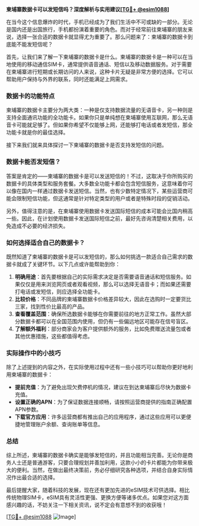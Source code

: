 **柬埔寨数据卡可以发短信吗？深度解析与实用建议[[TG💪+ @esim1088](https://t.me/s/esim1088)]**

在当今这个信息爆炸的时代，手机已经成为了我们生活中不可或缺的一部分。无论是国内还是出国旅行，手机都扮演着重要的角色。而对于经常前往柬埔寨的朋友来说，选择一张合适的数据卡就显得尤为重要了。那么问题来了：柬埔寨的数据卡到底能不能发短信呢？

首先，让我们来了解一下柬埔寨的数据卡是什么。柬埔寨的数据卡是一种可以在当地使用的移动通信SIM卡，通常提供语音通话、短信以及移动数据服务。对于需要在柬埔寨进行短期或长期访问的人来说，这种卡片无疑是非常方便的选择。它可以帮助用户保持与外界的联系，同时还能满足上网需求。

### 数据卡的功能特点

柬埔寨的数据卡主要分为两大类：一种是仅支持数据流量的无语音卡，另一种则是支持全面通讯功能的全功能卡。如果你只是单纯想在柬埔寨使用互联网，那么无语音卡可能就足够了。但如果你希望不仅能够上网，还能够打电话或者发短信，那全功能卡就是你的最佳选择。

接下来我们就来具体探讨一下柬埔寨的数据卡是否支持发短信的问题。

### 数据卡能否发短信？

答案是肯定的——柬埔寨的数据卡是可以发送短信的！不过，这取决于你所购买的数据卡的具体类型和服务套餐。大多数全功能卡都会包含短信服务，这意味着你可以像在国内一样通过数据卡发送短信。当然，也有少数特定情况下，某些运营商可能会限制短信功能，但这通常是针对特定类型的用户或者是特殊时段的促销活动。

另外，值得注意的是，在柬埔寨使用数据卡发送国际短信的成本可能会比国内稍高一些。因此，在计划使用数据卡发送国际短信之前，最好先咨询清楚相关费用，以免造成不必要的经济损失。

### 如何选择适合自己的数据卡？

既然知道了柬埔寨的数据卡是可以发短信的，那么如何挑选一款适合自己需求的数据卡就成了关键环节。以下几点或许能帮助到你：

1. **明确用途**：首先要根据自己的实际需求决定是否需要语音通话和短信服务。如果仅仅是用来浏览网页或者观看视频，那么可以选择无语音卡；而如果还需要打电话或发短信，则应选择全功能卡。
2. **比较价格**：不同品牌的柬埔寨数据卡价格差异较大，因此在选购时一定要货比三家，找到性价比最高的产品。
3. **查看覆盖范围**：确保所选数据卡能够在你需要前往的地方正常工作。虽然大部分数据卡都可以在全国范围内使用，但仍有一些偏远地区可能存在信号盲区。
4. **了解额外福利**：部分商家会为客户提供额外的服务，比如免费赠送流量包或者其他优惠措施，这些都值得考虑。

### 实际操作中的小技巧

除了上述提到的内容之外，在实际使用过程中还有一些小技巧可以帮助你更好地利用柬埔寨的数据卡：

- **提前充值**：为了避免出现欠费停机的情况，建议在到达柬埔寨后尽快为数据卡充值。
- **设置正确的APN**：为了保证数据连接顺畅，请按照运营商提供的指南正确配置APN参数。
- **下载官方应用**：许多运营商都有推出自己的应用程序，通过这些应用可以更便捷地管理账户余额、查询账单等信息。

### 总结

综上所述，柬埔寨的数据卡确实是能够发短信的，并且功能相当完善。无论你是商务人士还是普通游客，只要合理规划并善加利用，这款小小的卡片都能为你带来极大的便利。当然，在做出最终决策前，务必仔细研究各种选项，并结合自身实际情况作出最合适的选择。

最后提醒大家，随着科技的发展，现在还有更加先进的eSIM技术可供选择。相比传统物理SIM卡，eSIM具有灵活性更强、更换方便等诸多优点。如果您对这方面感兴趣的话，不妨关注一下相关资讯，说不定会有意想不到的收获哦！

[[TG💪+ @esim1088](https://t.me/s/esim1088) ![Image](https://i.postimg.cc/4NQfJmqS/Snipaste-2025-05-13-00-14-12.png)]